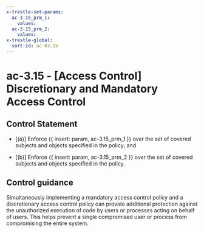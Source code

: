 ```yaml
---
x-trestle-set-params:
  ac-3.15_prm_1:
    values:
  ac-3.15_prm_2:
    values:
x-trestle-global:
  sort-id: ac-03.15
---
```


# ac-3.15 - \[Access Control\] Discretionary and Mandatory Access Control

## Control Statement

- \[(a)\] Enforce {{ insert: param, ac-3.15_prm_1 }} over the set of covered subjects and objects specified in the policy; and

- \[(b)\] Enforce {{ insert: param, ac-3.15_prm_2 }} over the set of covered subjects and objects specified in the policy.

## Control guidance

Simultaneously implementing a mandatory access control policy and a discretionary access control policy can provide additional protection against the unauthorized execution of code by users or processes acting on behalf of users. This helps prevent a single compromised user or process from compromising the entire system.
